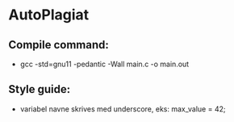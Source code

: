 # AutoPlagiat

## Compile command:

- gcc -std=gnu11 -pedantic -Wall main.c -o main.out

## Style guide:

- variabel navne skrives med underscore, eks: max_value = 42;
